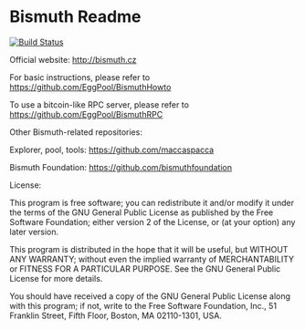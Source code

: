 Bismuth Readme
=======

[![Build Status](https://travis-ci.org/hclivess/Bismuth.svg?branch=master)](https://travis-ci.org/hclivess/Bismuth)

Official website: http://bismuth.cz

For basic instructions, please refer to https://github.com/EggPool/BismuthHowto

To use a bitcoin-like RPC server, please refer to https://github.com/EggPool/BismuthRPC

Other Bismuth-related repositories:

Explorer, pool, tools: https://github.com/maccaspacca

Bismuth Foundation: https://github.com/bismuthfoundation

License:

This program is free software; you can redistribute it and/or
modify it under the terms of the GNU General Public License
as published by the Free Software Foundation; either version 2
of the License, or (at your option) any later version.

This program is distributed in the hope that it will be useful,
but WITHOUT ANY WARRANTY; without even the implied warranty of
MERCHANTABILITY or FITNESS FOR A PARTICULAR PURPOSE.  See the
GNU General Public License for more details.

You should have received a copy of the GNU General Public License
along with this program; if not, write to the Free Software
Foundation, Inc., 51 Franklin Street, Fifth Floor, Boston, MA  02110-1301, USA.
